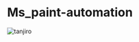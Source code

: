 # Ms_paint-automation

![tanjiro](https://user-images.githubusercontent.com/87863471/136774243-1da21af2-3659-43e9-a59b-39e00c733eb6.PNG)
